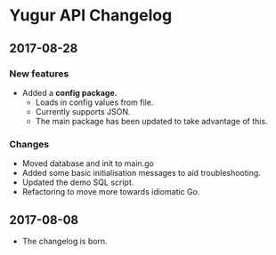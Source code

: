 # Yugur API Changelog

## 2017-08-28

### New features

* Added a **config package.**
	* Loads in config values from file.
	* Currently supports JSON.
	* The main package has been updated to take advantage of this.

### Changes
* Moved database and init to main.go
* Added some basic initialisation messages to aid troubleshooting.
* Updated the demo SQL script.
* Refactoring to move more towards idiomatic Go.

## 2017-08-08
* The changelog is born.